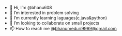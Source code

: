 - 👋 Hi, I’m @bhanu608
- 👀 I’m interested in problem solving
- 🌱 I’m currently learning laguages(c,java&python)
- 💞️ I’m looking to collaborate on small projects
- 📫 How to reach me @bhanumeduri9999@gmail.com

<!---
bhanu608/bhanu608 is a ✨ special ✨ repository because its `README.md` (this file) appears on your GitHub profile.
You can click the Preview link to take a look at your changes.
--->
